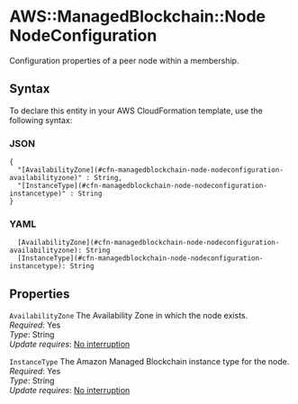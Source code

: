# AWS::ManagedBlockchain::Node NodeConfiguration<a name="aws-properties-managedblockchain-node-nodeconfiguration"></a>

Configuration properties of a peer node within a membership\.

## Syntax<a name="aws-properties-managedblockchain-node-nodeconfiguration-syntax"></a>

To declare this entity in your AWS CloudFormation template, use the following syntax:

### JSON<a name="aws-properties-managedblockchain-node-nodeconfiguration-syntax.json"></a>

```
{
  "[AvailabilityZone](#cfn-managedblockchain-node-nodeconfiguration-availabilityzone)" : String,
  "[InstanceType](#cfn-managedblockchain-node-nodeconfiguration-instancetype)" : String
}
```

### YAML<a name="aws-properties-managedblockchain-node-nodeconfiguration-syntax.yaml"></a>

```
  [AvailabilityZone](#cfn-managedblockchain-node-nodeconfiguration-availabilityzone): String
  [InstanceType](#cfn-managedblockchain-node-nodeconfiguration-instancetype): String
```

## Properties<a name="aws-properties-managedblockchain-node-nodeconfiguration-properties"></a>

`AvailabilityZone`  <a name="cfn-managedblockchain-node-nodeconfiguration-availabilityzone"></a>
The Availability Zone in which the node exists\.  
*Required*: Yes  
*Type*: String  
*Update requires*: [No interruption](https://docs.aws.amazon.com/AWSCloudFormation/latest/UserGuide/using-cfn-updating-stacks-update-behaviors.html#update-no-interrupt)

`InstanceType`  <a name="cfn-managedblockchain-node-nodeconfiguration-instancetype"></a>
The Amazon Managed Blockchain instance type for the node\.  
*Required*: Yes  
*Type*: String  
*Update requires*: [No interruption](https://docs.aws.amazon.com/AWSCloudFormation/latest/UserGuide/using-cfn-updating-stacks-update-behaviors.html#update-no-interrupt)